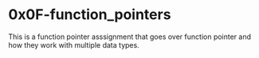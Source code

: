 # 0x0F-function_pointers

This is a function pointer asssignment that goes over function pointer and how
they work with multiple data types.